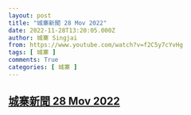 ```yaml
---
layout: post
title: "城寨新聞 28 Mov 2022"
date: 2022-11-28T13:20:05.000Z
author: 城寨 Singjai
from: https://www.youtube.com/watch?v=f2C5y7cYvHg
tags: [ 城寨 ]
comments: True
categories: [ 城寨 ]
---
```

<!--1669641605000-->
[城寨新聞 28 Mov 2022](https://www.youtube.com/watch?v=f2C5y7cYvHg)
------

<div>

</div>

